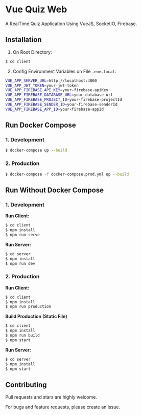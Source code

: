 # Vue Quiz Web

A RealTime Quiz Application Using VueJS, SocketIO, Firebase.


## Installation

1. On Root Directory:

```bash
$ cd client
```

2. Config Environment Variables on File `.env.local`:

```bash
VUE_APP_SERVER_URL=http://localhost:4000
VUE_APP_JWT_TOKEN=your-jwt-token
VUE_APP_FIREBASE_API_KEY=your-firebase-apiKey
VUE_APP_FIREBASE_DATABASE_URL=your-database-url
VUE_APP_FIREBASE_PROJECT_ID=your-firebase-projectId
VUE_APP_FIREBASE_SENDER_ID=your-firebase-senderId
VUE_APP_FIREBASE_APP_ID=your-firebase-appId
```


## Run Docker Compose

### 1. Development

```bash
$ docker-compose up --build
```

### 2. Production

```bash
$ docker-compose -f docker-compose.prod.yml up --build
```


## Run Without Docker Compose

### 1. Development

**Run Client:**

```bash
$ cd client
$ npm install
$ npm run serve
```

**Run Server:**

```bash
$ cd server
$ npm install
$ npm run dev
```

### 2. Production

**Run Client:**

```bash
$ cd client
$ npm install
$ npm run production
```

**Build Production (Static File)**
```bash
$ cd client
$ npm install
$ npm run build
$ npm start
```

**Run Server:**

```bash
$ cd server
$ npm install
$ npm start
```


## Contributing

Pull requests and stars are highly welcome.

For bugs and feature requests, please create an issue.
